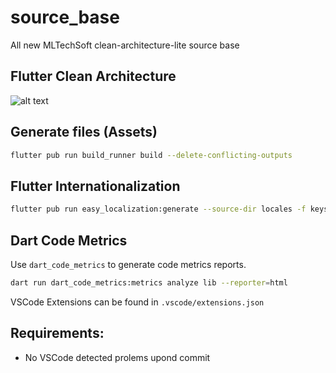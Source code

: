 # source_base
 All new MLTechSoft clean-architecture-lite source base
## Flutter Clean Architecture
![alt text](https://camo.githubusercontent.com/55853a69706aa99be6d5f6ffaf11d2bd5747d0338756ecefd93338b3fd687937/68747470733a2f2f692e6962622e636f2f5744466d7858422f6170702d6469616772616d2e706e67)



## Generate files (Assets)
```bash
flutter pub run build_runner build --delete-conflicting-outputs
```

## Flutter Internationalization
```bash
flutter pub run easy_localization:generate --source-dir locales -f keys -o locale_keys.g.dart

```

## Dart Code Metrics
Use `dart_code_metrics` to generate code metrics reports.
```bash
dart run dart_code_metrics:metrics analyze lib --reporter=html
```

VSCode Extensions can be found in `.vscode/extensions.json`


## Requirements:
- No VSCode detected prolems upond commit
